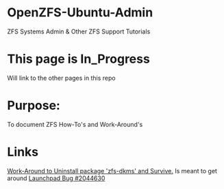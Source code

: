 # OpenZFS-Ubuntu-Admin
ZFS Systems Admin &amp; Other ZFS Support Tutorials

# This page is In_Progress
Will link to the other pages in this repo

# Purpose:
To document ZFS How-To's and Work-Around's

# Links
[Work-Around to Uninstall package 'zfs-dkms' and Survive.][1] Is meant to get around [Launchpad Bug #2044630][2]

[1]: https://github.com/Mafoelffen1/OpenZFS-Ubuntu-Admin/blob/main/ZFS-DKMS-WORK-AROUND.md
[2]: https://bugs.launchpad.net/ubuntu/+source/zfs-linux/+bug/2044630
